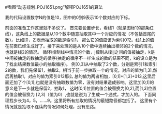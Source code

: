#看图“动态规划_POJ1651.png”解释POJ1651的算法

我的代码设置数字N的值是10，图中的0到9表示10个数对应的下标。

前面的准备工作这里就不多说了。
首先要设置步长，看线1（就是图标1的那条红线），这条线上的数据是从10个数中随意抽取其中一个对应的情况（不包括首尾的数）。比如[0，2]表示抽取的数是索引1，
那么它的值应该为索引0*1*2。线1上的值在前面已经生成好了。接下来处理的是从10个数中连续抽出相邻的2个数的情况，也就是线2的情况。
循环i控制线中情况的个数，j控制从i到j之间的值被抽走，k是中间被抽走的数抽走的循序(抽走的循序不一样生成的数的结果不同，k的设立是为了找出结果数值最小的抽取循序)。
例[0,3]从中抽取了2个数，分别是索引1和索引2的数，我们先保留1，抽取2。相当于前一步抽取一个的情况，对应的值为[1,3],然后再抽取1，对应的值为索引0*1*3那么
总的值为两者相加，[0,1]+[1,3]+0*1*3,这里后面还加了个[0,1],也就是没有抽取数值为零，没有对结果造成影响。这里加[0,1]的意义是下一步就是保留2，抽取1，
这时[0,1]位置的值会被替换为[0,2],而[1,3]位置的值会被替换为 [2,3]（值为0）,也就是说为了生成一个通式，才加入的。
下面同理找步长为4，5，……9。这里将所有抽取的情况的最短路径都包括了。
这里有个情况就是抽取不连续的情况如何处理，没有思路。

